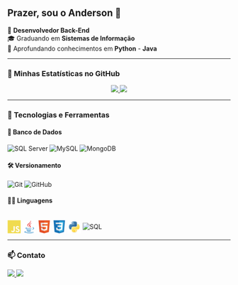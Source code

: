 ## Prazer, sou o Anderson 👋

🎯 **Desenvolvedor Back-End**  
🎓 Graduando em **Sistemas de Informação**  
🐍 Aprofundando conhecimentos em **Python** - **Java**

---

### 🚀 Minhas Estatísticas no GitHub

<div align="center">
  <a href="https://github.com/anderson-rdev">
    <img height="180em" src="https://github-readme-stats.vercel.app/api?username=anderson-rdev&show_icons=true&theme=dracula&include_all_commits=true&count_private=true"/>
  </a>
  <a href="https://github.com/anderson-rdev">
    <img height="180em" src="https://github-readme-stats.vercel.app/api/top-langs/?username=anderson-rdev&layout=compact&langs_count=8&theme=dracula"/>
  </a>
</div>

---

### 🧠 Tecnologias e Ferramentas

#### 💾 Banco de Dados
<div style="display: inline_block">
  <img align="center" alt="SQL Server" height="50" src="https://cdn.jsdelivr.net/gh/devicons/devicon/icons/microsoftsqlserver/microsoftsqlserver-plain-wordmark.svg"/>
  <img align="center" alt="MySQL" height="50" src="https://cdn.jsdelivr.net/gh/devicons/devicon/icons/mysql/mysql-plain-wordmark.svg"/>
  <img align="center" alt="MongoDB" height="50" src="https://cdn.jsdelivr.net/gh/devicons/devicon/icons/mongodb/mongodb-plain-wordmark.svg"/>
</div>

#### 🛠️ Versionamento
<div style="display: inline_block">
  <img align="center" alt="Git" height="50" src="https://cdn.jsdelivr.net/gh/devicons/devicon/icons/git/git-plain-wordmark.svg"/>
  <img align="center" alt="GitHub" height="50" src="https://cdn.jsdelivr.net/gh/devicons/devicon/icons/github/github-original-wordmark.svg"/>
</div>

#### 👨‍💻 Linguagens
<div style="display: inline_block"><br>
  <img align="center" alt="JavaScript" height="30" src="https://raw.githubusercontent.com/devicons/devicon/master/icons/javascript/javascript-plain.svg">
  <img align="center" alt="Java" height="30" src="https://raw.githubusercontent.com/devicons/devicon/master/icons/java/java-original.svg">
  <img align="center" alt="HTML" height="30" src="https://raw.githubusercontent.com/devicons/devicon/master/icons/html5/html5-original.svg">
  <img align="center" alt="CSS" height="30" src="https://raw.githubusercontent.com/devicons/devicon/master/icons/css3/css3-original.svg">
  <img align="center" alt="Python" height="30" src="https://raw.githubusercontent.com/devicons/devicon/master/icons/python/python-original.svg">
  <img align="center" alt="SQL" height="30" src="https://cdn.jsdelivr.net/gh/devicons/devicon@latest/icons/azuresqldatabase/azuresqldatabase-original.svg">
</div>

---

### 📫 Contato

<div>
  <a href="mailto:an2767394@gmail.com" target="_blank">
    <img src="https://img.shields.io/badge/-Gmail-%23333?style=for-the-badge&logo=gmail&logoColor=white">
  </a>
  <a href="https://www.linkedin.com/in/andersonramos-profissional" target="_blank">
    <img src="https://img.shields.io/badge/-LinkedIn-%230077B5?style=for-the-badge&logo=linkedin&logoColor=white">
  </a>
</div>

